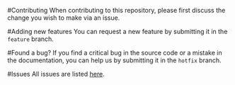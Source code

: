
#Contributing
When contributing to this repository, please first discuss the change you wish to make via an issue.
 
#Adding new features
You can request a new feature by submitting it in the `feature` branch.
 
#Found a bug?
If you find a critical bug in the source code or a mistake in the documentation, you can help us by submitting it in the `hotfix` branch.
 
#Issues
All issues are listed [here](https://github.com/rehrumesh/atom-sass/issues).
